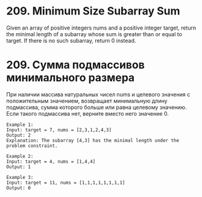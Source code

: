 # 209. Minimum Size Subarray Sum

Given an array of positive integers nums and a positive integer target, return the minimal length of a subarray whose sum is greater than or equal to target. If there is no such subarray, return 0 instead.

# 209. Сумма подмассивов минимального размера

При наличии массива натуральных чисел nums и целевого значения с положительным значением, возвращает минимальную длину подмассива, сумма которого больше или равна целевому значению. Если такого подмассива нет, верните вместо него значение 0.


```
Example 1:
Input: target = 7, nums = [2,3,1,2,4,3]
Output: 2
Explanation: The subarray [4,3] has the minimal length under the problem constraint.

Example 2:
Input: target = 4, nums = [1,4,4]
Output: 1

Example 3:
Input: target = 11, nums = [1,1,1,1,1,1,1,1]
Output: 0
```